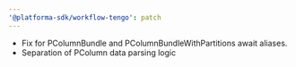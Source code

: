 ```yaml
---
'@platforma-sdk/workflow-tengo': patch
---
```


- Fix for PColumnBundle and PColumnBundleWithPartitions await aliases.
- Separation of PColumn data parsing logic
